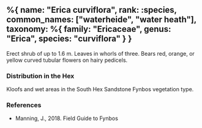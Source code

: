 %{
    name: "Erica curviflora",
    rank: :species,
    common_names: ["waterheide", "water heath"],
    taxonomy: %{
        family: "Ericaceae",
        genus: "Erica",
        species: "curviflora"
    }
}
---

Erect shrub of up to 1.6 m. Leaves in whorls of three. Bears red, orange, or yellow curved tubular flowers on hairy pedicels.

<!-- read more -->

### Distribution in the Hex

Kloofs and wet areas in the South Hex Sandstone Fynbos vegetation type.

### References

* Manning, J., 2018. Field Guide to Fynbos